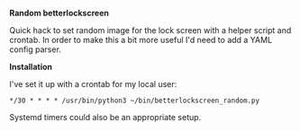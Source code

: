 **Random betterlockscreen**

Quick hack to set random image for the lock screen with a helper script and crontab.
In order to make this a bit more useful I'd need to add a YAML config parser.

**Installation**

I've set it up with a crontab for my local user:

```
*/30 * * * * /usr/bin/python3 ~/bin/betterlockscreen_random.py
```

Systemd timers could also be an appropriate setup.
